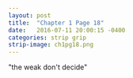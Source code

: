 ```yaml
---
layout: post
title:  "Chapter 1 Page 18"
date:   2016-07-11 20:00:15 -0400
categories: strip grip
strip-image: ch1pg18.png
---
```

 "the weak don't decide" 
